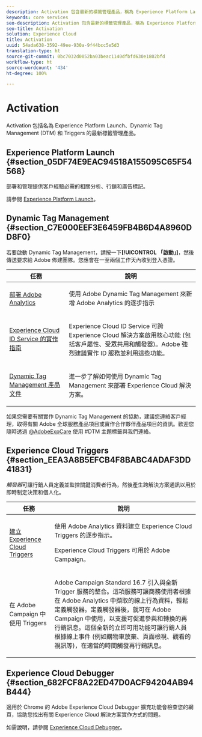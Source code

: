 ```yaml
---
description: Activation 包含最新的標籤管理產品，稱為 Experience Platform Launch。Dynamic Tag Management (DTM) 和 Triggers。
keywords: core services
seo-description: Activation 包含最新的標籤管理產品，稱為 Experience Platform Launch。Dynamic Tag Management (DTM) 和 Triggers。
seo-title: Activation
solution: Experience Cloud
title: Activation
uuid: 54ada638-3592-49ee-930a-9f44bcc5e5d3
translation-type: ht
source-git-commit: 0bc7032d0052ba03beac1140dfbfd630e1802bfd
workflow-type: ht
source-wordcount: '434'
ht-degree: 100%

---
```



# Activation

Activation 包括名為 Experience Platform Launch、Dynamic Tag Management (DTM) 和 Triggers 的最新標籤管理產品。

## Experience Platform Launch {#section_05DF74E9EAC94518A155095C65F54568}

部署和管理提供客戶經驗必需的相關分析、行鎖和廣告標記。

請參閱 [Experience Platform Launch](https://docs.adobe.com/content/help/zh-Hant/launch/using/intro/get-started/quick-start.html)。

## Dynamic Tag Management {#section_C7E000EEF3E6459FB4B6D4A8960DD8F0}

若要啟動 Dynamic Tag Management，請按一下&#x200B;**[!UICONTROL 「啟動」]**，然後傳送要求給 Adobe 佈建團隊。您應會在一至兩個工作天內收到登入憑證。

<table id="table_3241FF7CA0B242BFAFC68362A62AA0C7"> 
 <thead> 
  <tr> 
   <th colname="col1" class="entry"> 任務 </th> 
   <th colname="col2" class="entry"> 說明 </th> 
  </tr> 
 </thead>
 <tbody> 
  <tr> 
   <td colname="col1"> <p> <a href="https://docs.adobe.com/content/help/zh-Hant/dtm/using/tools/analytics-dtm.translate.html" format="html" scope="external"> 部署 Adobe Analytics </a> </p> </td> 
   <td colname="col2"> <p> 使用 Adobe Dynamic Tag Management 來新增 Adobe Analytics 的逐步指示 </p> </td> 
  </tr> 
  <tr> 
   <td colname="col1"> <p> <a href="https://docs.adobe.com/content/help/en/id-service/using/implementation-guides/implementation-guides.html" format="html" scope="external"> Experience Cloud ID Service 的實作指南 </a> </p> </td> 
   <td colname="col2"> <p>Experience Cloud ID Service 可跨 Experience Cloud 解決方案啟用核心功能 (包括客戶屬性、受眾共用和觸發器)。Adobe 強烈建議實作 ID 服務並利用這些功能。 </p> </td> 
  </tr> 
  <tr> 
   <td colname="col1"> <p> <a href="https://docs.adobe.com/content/help/zh-Hant/dtm/using/dtm-home.html" format="https" scope="external"> Dynamic Tag Management 產品文件 </a> </p> </td> 
   <td colname="col2"> <p>進一步了解如何使用 Dynamic Tag Management 來部署 Experience Cloud 解決方案。 </p> </td>
  </tr> 
 </tbody> 
</table>

如果您需要有關實作 Dynamic Tag Management 的協助，建議您連絡客戶經理，取得有關 Adobe 全球服務產品項目或實作合作夥伴產品項目的資訊。歡迎您隨時透過 [@AdobeExpCare](https://twitter.com/AdobeExpCare) 使用 #DTM 主題標籤與我們連絡。

## Experience Cloud Triggers {#section_EEA3A8B5EFCB4F8BABC4ADAF3DD41831}

*觸發器*&#x200B;可讓行銷人員定義並監控關鍵消費者行為，然後產生跨解決方案通訊以用於即時制定決策和個人化。

<table id="table_AF6842470172429EA97C9B02163BD0C3"> 
 <thead> 
  <tr> 
   <th colname="col1" class="entry"> 任務 </th>
   <th colname="col2" class="entry"> 說明 </th>
  </tr> 
 </thead>
 <tbody> 
  <tr> 
   <td colname="col1"> <p> <a href="../activation/triggers.md#concept_887B30241B3E4DB0A2553B2996E2D4FB" format="dita" scope="local"> 建立 Experience Cloud Triggers </a> </p> </td> 
   <td colname="col2"> <p> 使用 Adobe Analytics 資料建立 Experience Cloud Triggers 的逐步指示。 </p> <p>Experience Cloud Triggers 可用於 Adobe Campaign。 </p> </td>
  </tr>
  <tr> 
   <td colname="col1"> <p>在 Adobe Campaign 中使用 Triggers </p> </td> 
   <td colname="col2"> <p> Adobe Campaign Standard 16.7 引入與全新 Trigger 服務的整合。這項服務可讓商務使用者根據在 Adobe Analytics 中擷取的線上行為資料，輕鬆定義觸發器。定義觸發器後，就可在 Adobe Campaign 中使用，以支援可促進參與和轉換的再行銷訊息。這個全新的立即可用功能可讓行銷人員根據線上事件 (例如購物車放棄、頁面檢視、觀看的視訊等)，在適當的時間觸發再行銷訊息。 </p> </td>
  </tr>
 </tbody>
</table>


## Experience Cloud Debugger {#section_682FCF8A22ED47D0ACF94204AB94B444}

適用於 Chrome 的 Adobe Experience Cloud Debugger 擴充功能會檢查您的網頁，協助您找出有關 Experience Cloud 解決方案實作方式的問題。

如需說明，請參閱 [Experience Cloud Debugger](https://docs.adobe.com/content/help/zh-Hant/debugger/using/experience-cloud-debugger.html)。
